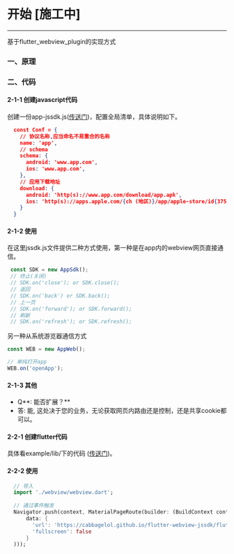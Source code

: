 # 开始 [施工中]

--- 

基于flutter\_webview\_plugin的实现方式

### 一、原理

### 二、代码
#### 2-1-1 创建javascript代码
创建一份app-jssdk.js([传送门](../jssdk-0.1.js))，配置全局清单，具体说明如下。
```json
  const Conf = {
    // 协议名称,应当命名不易重合的名称
    name: 'app',
    // schema
    schema: {
      android: 'www.app.com', 
      ios: 'www.app.com',
    },
    // 应用下载地址
    download: {
      android: 'http(s)://www.app.com/download/app.apk',
      ios: 'http(s)://apps.apple.com/{ch (地区)}/app/apple-store/id{375380948 (应用id)}',
    }
  }
```

#### 2-1-2 使用
在这里jssdk.js文件提供二种方式使用，第一种是在app内的webview网页直接通信。

```js
 const SDK = new AppSdk();
 // 终止(关闭)
 // SDK.on('close'); or SDK.close();
 // 返回
 // SDK.on('back') or SDK.back();
 // 上一页
 // SDK.on('forward'); or SDK.forward();
 // 刷新
 // SDK.on('refresh'); or SDK.refresh();
```

另一种从系统游览器通信方式

```js
const WEB = new AppWeb();

// 单纯打开app
WEB.on('openApp');
```
#### 2-1-3 其他

- Q**: 能否扩展？**
- 答: 能, 这处决于您的业务，无论获取网页内路由还是控制，还是共享cookie都可以。


#### 2-2-1 创建flutter代码

具体看example/lib/下的代码 ([传送门](/../example/lib/))。

#### 2-2-2 使用

```dart
  // 导入
  import './webview/webview.dart';
  
  // 通过事件触发
  Navigator.push(context, MaterialPageRoute(builder: (BuildContext context) => Webview(
      data: {
        'url': 'https://cabbagelol.github.io/flutter-webview-jssdk/flutter_webview_plugin/demo-01.html',
        'fullscreen': false
      }
  )));

```








